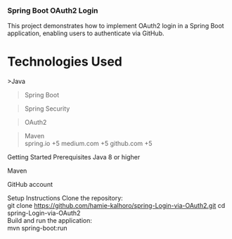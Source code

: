 <h3>Spring Boot OAuth2 Login</h3>
This project demonstrates how to implement OAuth2 login in a Spring Boot application, enabling users to authenticate via GitHub.

<h1>Technologies Used</h1>
>Java<br>

>Spring Boot<br>

>Spring Security<br>

>OAuth2<br>

>Maven<br>
spring.io
+5
medium.com
+5
github.com
+5

Getting Started
Prerequisites
Java 8 or higher

Maven

GitHub account

Setup Instructions
Clone the repository:
<br>
git clone https://github.com/hamie-kalhoro/spring-Login-via-OAuth2.git
cd spring-Login-via-OAuth2
<br>
Build and run the application:
<br>
mvn spring-boot:run
